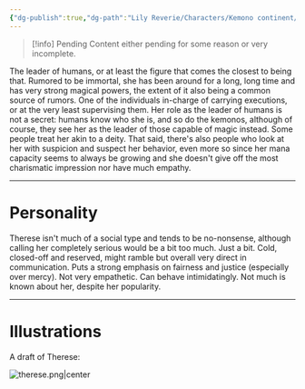 ```yaml
---
{"dg-publish":true,"dg-path":"Lily Reverie/Characters/Kemono continent/Therese.md","permalink":"/lily-reverie/characters/kemono-continent/therese/","created":"2024-01-31T14:15:41.962-03:00","updated":"2024-02-18T08:49:32.059-03:00"}
---
```


>[!info] Pending
>Content either pending for some reason or very incomplete.

The leader of humans, or at least the figure that comes the closest to being that. Rumored to be immortal, she has been around for a long, long time and has very strong magical powers, the extent of it also being a common source of rumors. One of the individuals in-charge of carrying executions, or at the very least supervising them.
Her role as the leader of humans is not a secret: humans know who she is, and so do the kemonos, although of course, they see her as the leader of those capable of magic instead.
Some people treat her akin to a deity. That said, there's also people who look at her with suspicion and suspect her behavior, even more so since her mana capacity seems to always be growing and she doesn't give off the most charismatic impression nor have much empathy.

---
# Personality 

Therese isn't much of a social type and tends to be no-nonsense, although calling her completely serious would be a bit too much. Just a bit.
Cold, closed-off and reserved, might ramble but overall very direct in communication. Puts a strong emphasis on fairness and justice (especially over mercy). Not very empathetic. Can behave intimidatingly.
Not much is known about her, despite her popularity.

---
# Illustrations

A draft of Therese:

![therese.png|center](/img/user/001.%20Library/Attachments/therese.png)
